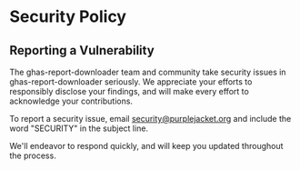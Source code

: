 # Security Policy

<!--

## Supported Versions

Use this section to tell people about which versions of your project are
currently being supported with security updates.

| Version | Supported          |
| ------- | ------------------ |
| 5.1.x   | :white_check_mark: |
| 5.0.x   | :x:                |
| 4.0.x   | :white_check_mark: |
| < 4.0   | :x:                |

-->

## Reporting a Vulnerability

The ghas-report-downloader team and community take security issues in ghas-report-downloader seriously. We appreciate your efforts to responsibly disclose your findings, and will make every effort to acknowledge your contributions.

To report a security issue, email [security@purplejacket.org](mailto:security@purplejacket.org) and include the word "SECURITY" in the subject line.

We'll endeavor to respond quickly, and will keep you updated throughout the process.

